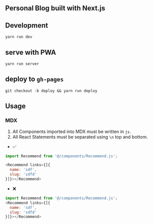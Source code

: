 ## Personal Blog built with Next.js

## Development
`yarn run dev`
## serve with PWA
`yarn run server`
## deploy to `gh-pages`
`git checkout -b deploy && yarn run deploy`
## Usage
### MDX
1. All Components imported into MDX must be written in `js`.
1. All React Statements must be separated using `\n` top and bottom.
- ✅ 
```js
import Recommend from '@/components/Recommend.js';

<Recommend links={[{
  name: 'sdf',
  slug: 'sdfd'
}]}></Recommend>
```
- ❌
```js
import Recommend from '@/components/Recommend.js';
<Recommend links={[{
  name: 'sdf',
  slug: 'sdfd'
}]}></Recommend>
```




